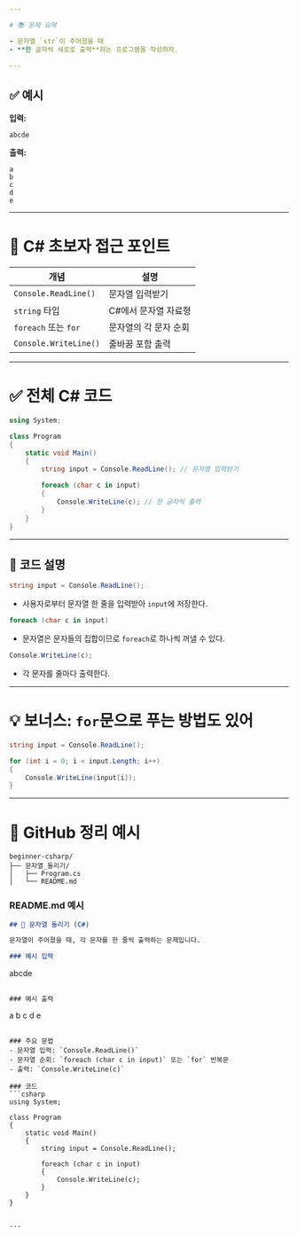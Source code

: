 ```yaml
---

# 📚 문제 요약

- 문자열 `str`이 주어졌을 때
- **한 글자씩 세로로 출력**하는 프로그램을 작성하자.

---
```


## ✅ 예시

**입력:**
```
abcde
```

**출력:**
```
a  
b  
c  
d  
e
```

---

# 🧠 C# 초보자 접근 포인트

| 개념 | 설명 |
|------|------|
| `Console.ReadLine()` | 문자열 입력받기 |
| `string` 타입 | C#에서 문자열 자료형 |
| `foreach` 또는 `for` | 문자열의 각 문자 순회 |
| `Console.WriteLine()` | 줄바꿈 포함 출력 |

---

# ✅ 전체 C# 코드

```csharp
using System;

class Program
{
    static void Main()
    {
        string input = Console.ReadLine(); // 문자열 입력받기

        foreach (char c in input)
        {
            Console.WriteLine(c); // 한 글자씩 출력
        }
    }
}
```

---

## 📌 코드 설명

```csharp
string input = Console.ReadLine();
```
- 사용자로부터 문자열 한 줄을 입력받아 `input`에 저장한다.

```csharp
foreach (char c in input)
```
- 문자열은 문자들의 집합이므로 `foreach`로 하나씩 꺼낼 수 있다.

```csharp
Console.WriteLine(c);
```
- 각 문자를 줄마다 출력한다.

---

# 💡 보너스: `for`문으로 푸는 방법도 있어

```csharp
string input = Console.ReadLine();

for (int i = 0; i < input.Length; i++)
{
    Console.WriteLine(input[i]);
}
```

---

# 📂 GitHub 정리 예시

```
beginner-csharp/
├── 문자열_돌리기/
│   ├── Program.cs
│   └── README.md
```

### README.md 예시

```md
## 🔄 문자열 돌리기 (C#)

문자열이 주어졌을 때, 각 문자를 한 줄씩 출력하는 문제입니다.

### 예시 입력
```
abcde
```

### 예시 출력
```
a
b
c
d
e
```

### 주요 문법
- 문자열 입력: `Console.ReadLine()`
- 문자열 순회: `foreach (char c in input)` 또는 `for` 반복문
- 출력: `Console.WriteLine(c)`

### 코드
```csharp
using System;

class Program
{
    static void Main()
    {
        string input = Console.ReadLine();

        foreach (char c in input)
        {
            Console.WriteLine(c);
        }
    }
}
```
```

---
